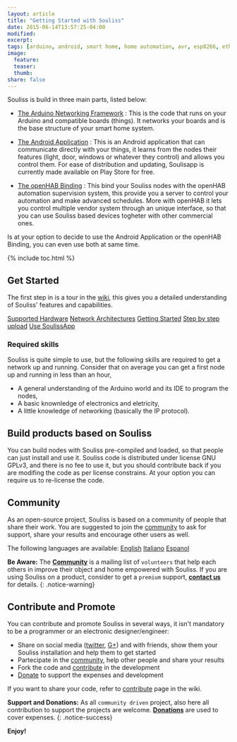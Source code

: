 ```yaml
---
layout: article
title: "Getting Started with Souliss"
date: 2015-06-14T13:57:25-04:00
modified:
excerpt:
tags: [arduino, android, smart home, home automation, avr, esp8266, ethernet, wifi, rs485, wireless]
image:
  feature:
  teaser:
  thumb:
share: false
---
```


Souliss is build in three main parts, listed below:

* [The Arduino Networking Framework](https://github.com/souliss/souliss) : This is the code that runs on your Arduino and compatible boards (things). It networks your boards and is the base structure of your smart home system.

* [The Android Application](https://github.com/souliss/soulissapp) : This is an Android application that can communicate directly with your things, it learns from the nodes their features (light, door, windows or whatever they control) and allows you control them. For ease of distribution and updating, Soulisapp is currently made available on Play Store for free.

* [The openHAB Binding](https://github.com/souliss/bindingopenhab) : This bind your Souliss nodes with the openHAB automation supervision system, this provide you a server to control your automation and make advanced schedules. More with openHAB it lets you control multiple vendor system through an unique interface, so that you can use Souliss based devices togheter with other commercial ones.

Is at your option to decide to use the Android Application or the openHAB Binding, you can even use both at same time.

{% include toc.html %}

## Get Started

The first step in is a tour in the [wiki](https://github.com/souliss/souliss/wiki), this gives you a detailed understanding of Souliss' features and capabilities. 

<a href="https://github.com/souliss/souliss/wiki/Supported%20Hardware%20Platform" class="btn-info">Supported Hardware</a> <a href="https://github.com/souliss/souliss/wiki/Supported%20Network%20Architecture" class="btn-info">Network Architectures</a> <a href="https://github.com/souliss/souliss/wiki/Getting%20Started%20with%20Souliss" class="btn-info">Getting Started</a> <a href="https://github.com/souliss/souliss/wiki/Your%20First%20Upload" class="btn-info">Step by step upload</a> <a href="https://github.com/souliss/souliss/wiki/SoulissApp" class="btn-info">Use SoulissApp</a> 
 
### Required skills

Souliss is quite simple to use, but the following skills are required to get a network up and running. Consider that on average you can get a first node up and running in less than an hour,

* A general understanding of the Arduino world and its IDE to program the nodes,
* A basic knownledge of electronics and eletricity,
* A little knowledge of networking (basically the IP protocol).

## Build products based on Souliss

You can build nodes with Souliss pre-compiled and loaded, so that people can just install and use it. Souliss code is distributed under license GNU GPLv3, and there is no fee to use it, but you should contribute back if you are modifing the code as per license constrains.
At your option you can require us to re-license the code.

## Community

As an open-source project, Souliss is based on a community of people that share their work. You are suggested to join the [community](https://github.com/souliss/souliss/wiki/Community) to ask for support, share your results and encourage other users as well.

The following languages are available:
<a href="https://groups.google.com/forum/#!forum/souliss" class="btn-info">English</a> <a href="https://groups.google.com/forum/#!forum/souliss-it" class="btn-info">Italiano</a> <a href="https://groups.google.com/forum/#!forum/souliss-es" class="btn-info">Espanol</a>

**Be Aware:** The [**Community**](https://github.com/souliss/souliss/wiki/Community) is a mailing list of `volunteers` that help each others in improve their object and home empowered with Souliss. If you are using Souliss on a product, consider to get a `premium` support, [**contact us**](mailto:info@souliss.net) for details. 
{: .notice-warning}

## Contribute and Promote

You can contribute and promote Souliss in several ways, it isn't mandatory to be a programmer or an electronic designer/engineer:

* Share on social media ([twitter](https://twitter.com/soulissteam), [G+](https://plus.google.com/113934123042484468682/posts)) and with friends, show them your Souliss installation and help them to get started
* Partecipate in the [community](https://github.com/souliss/souliss/wiki/Community), help other people and share your results
* Fork the code and [contribute](https://github.com/souliss/souliss/wiki/Contribute) in the development
* [Donate](https://pledgie.com/campaigns/27771) to support the expenses and development

If you want to share your code, refer to [contribute](https://github.com/souliss/souliss/wiki/Contribute) page in the wiki.

**Support and Donations:** As all `community driven` project, also here all contribution to support the projects are welcome. [**Donations**](https://pledgie.com/campaigns/27771) are used to cover expenses.
{: .notice-success}

**Enjoy!**
